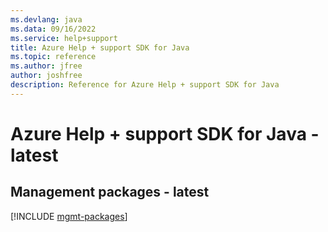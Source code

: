 ```yaml
---
ms.devlang: java
ms.data: 09/16/2022
ms.service: help+support
title: Azure Help + support SDK for Java
ms.topic: reference
ms.author: jfree
author: joshfree
description: Reference for Azure Help + support SDK for Java
---
```

# Azure Help + support SDK for Java - latest

## Management packages - latest
[!INCLUDE [mgmt-packages](help-+-support-mgmt-index.md)]